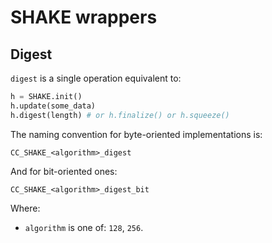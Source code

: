 # SHAKE wrappers

## Digest

`digest` is a single operation equivalent to:

```python
h = SHAKE.init()
h.update(some_data)
h.digest(length) # or h.finalize() or h.squeeze()
```

The naming convention for byte-oriented implementations is:

```
CC_SHAKE_<algorithm>_digest
```

And for bit-oriented ones:

```
CC_SHAKE_<algorithm>_digest_bit
```

Where:

- `algorithm` is one of: `128`, `256`.
